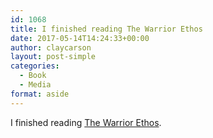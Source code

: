 ```yaml
---
id: 1068
title: I finished reading The Warrior Ethos
date: 2017-05-14T14:24:33+00:00
author: claycarson
layout: post-simple
categories: 
  - Book
  - Media
format: aside
---
```

I finished reading [The Warrior Ethos](http://amazon.com/exec/obidos/ASIN/B004S7JHY6/claycarson0c-20).<!--more-->